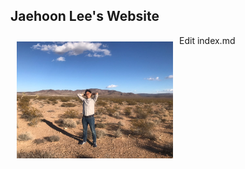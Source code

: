 ## Jaehoon Lee's Website 

<img align="left" style="float:center;padding:10px;" width="250" src="/image/IMG_2635.JPG">

Edit index.md
